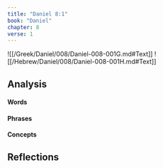 ```yaml
---
title: "Daniel 8:1"
book: "Daniel"
chapter: 8
verse: 1
---
```

![[/Greek/Daniel/008/Daniel-008-001G.md#Text]]
![[/Hebrew/Daniel/008/Daniel-008-001H.md#Text]]

## Analysis

#### Words

#### Phrases

#### Concepts

## Reflections

